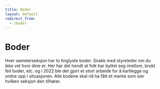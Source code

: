 ```yaml
---
title: Boder
layout: default
redirect_from:
  - /boder
---
```


# Boder

Hver sameierseksjon har to tinglyste boder. Snakk med styreleder om du ikke vet hvor dine er. Her har det hendt at folk har byttet seg imellom, brukt feil boder, etc. og i 2022 ble det gjort et stort arbeide for å kartlegge og ordne opp i situasjonen. Alle bodene skal nå ha fått et merke som sier hvilken seksjon den tilhører.
